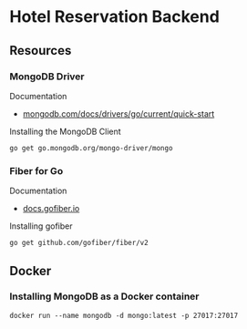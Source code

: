 # Hotel Reservation Backend

## Resources

### MongoDB Driver

Documentation

- [mongodb.com/docs/drivers/go/current/quick-start](https://mongodb.com/docs/drivers/go/current/quick-start)

Installing the MongoDB Client

```
go get go.mongodb.org/mongo-driver/mongo
```

### Fiber for Go

Documentation

- [docs.gofiber.io](https://docs.gofiber.io/)

Installing gofiber

```
go get github.com/gofiber/fiber/v2
```

## Docker

### Installing MongoDB as a Docker container

```
docker run --name mongodb -d mongo:latest -p 27017:27017
```
